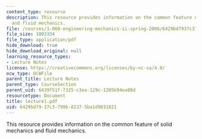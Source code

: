 ```yaml
---
content_type: resource
description: This resource provides information on the common feature of solid mechanics
  and fluid mechanics.
file: /courses/1-060-engineering-mechanics-ii-spring-2006/6429bd7937c3799b82375ba1d9031821_lecture1.pdf
file_size: 1003334
file_type: application/pdf
hide_download: true
hide_download_original: null
learning_resource_types:
- Lecture Notes
license: https://creativecommons.org/licenses/by-nc-sa/4.0/
ocw_type: OCWFile
parent_title: Lecture Notes
parent_type: CourseSection
parent_uid: 6439f51f-7325-c3ea-129c-1205b94ea80d
resourcetype: Document
title: lecture1.pdf
uid: 6429bd79-37c3-799b-8237-5ba1d9031821
---
```

This resource provides information on the common feature of solid mechanics and fluid mechanics.